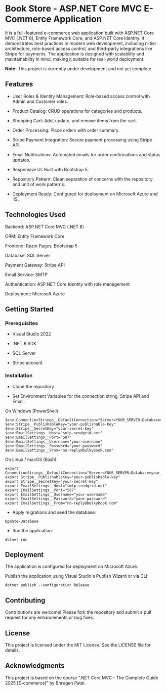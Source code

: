 # Book Store - ASP.NET Core MVC E-Commerce Application
It is a full-featured e-commerce web application built with ASP.NET Core MVC (.NET 8), Entity Framework Core, and ASP.NET Core Identity. It demonstrates best practices in modern web development, including n-tier architecture, role-based access control, and third-party integrations like Stripe for payments. The application is designed with scalability and maintainability in mind, making it suitable for real-world deployment.

**Note:** This project is currently under development and not yet complete.

## Features
- User Roles & Identity Management: Role-based access control with Admin and Customer roles.

- Product Catalog: CRUD operations for categories and products.

- Shopping Cart: Add, update, and remove items from the cart.

- Order Processing: Place orders with order summary.

- Stripe Payment Integration: Secure payment processing using Stripe API.

- Email Notifications: Automated emails for order confirmations and status updates.

- Responsive UI: Built with Bootstrap 5.

- Repository Pattern: Clean separation of concerns with the repository and unit of work patterns.

- Deployment Ready: Configured for deployment on Microsoft Azure and IIS.

## Technologies Used
Backend: ASP.NET Core MVC (.NET 8)

ORM: Entity Framework Core

Frontend: Razor Pages, Bootstrap 5

Database: SQL Server

Payment Gateway: Stripe API

Email Service: SMTP

Authentication: ASP.NET Core Identity with role management

Deployment: Microsoft Azure


## Getting Started

### Prerequisites

- Visual Studio 2022

- .NET 8 SDK

- SQL Server

- Stripe account


### Installation
- Clone the repository

- Set Environment Variables for the connection string, Stripe API and Email:

On Windows (PowerShell)
```
$env:ConnectionStrings__DefaultConnection="Server=YOUR_SERVER;Database=your_db;Trusted_Connection=True;"
$env:Stripe__PublishableKey="your-publishable-key"
$env:Stripe__SecretKey="your-secret-key"
$env:EmailSettings__Host="smtp.sendgrid.net"
$env:EmailSettings__Port="587"
$env:EmailSettings__Username="your-username"
$env:EmailSettings__Password="your-password"
$env:EmailSettings__From="no-reply@bulkybook.com"
```

On Linux / macOS (Bash)
```
export ConnectionStrings__DefaultConnection="Server=YOUR_SERVER;Database=your_db;Trusted_Connection=True;"
export Stripe__PublishableKey="your-publishable-key"
export Stripe__SecretKey="your-secret-key"
export EmailSettings__Host="smtp.sendgrid.net"
export EmailSettings__Port="587"
export EmailSettings__Username="your-username"
export EmailSettings__Password="your-password"
export EmailSettings__From="no-reply@bulkybook.com"
```

- Apply migrations and seed the database:

```
Update-Database
```

- Run the application:

```
dotnet run
```

## Deployment
The application is configured for deployment on Microsoft Azure.

Publish the application using Visual Studio's Publish Wizard or via CLI:

```
dotnet publish --configuration Release
```

## Contributing
Contributions are welcome! Please fork the repository and submit a pull request for any enhancements or bug fixes.

## License
This project is licensed under the MIT License. See the LICENSE file for details.

## Acknowledgments
This project is based on the course “.NET Core MVC - The Complete Guide 2025 [E-commerce]” by Bhrugen Patel.
